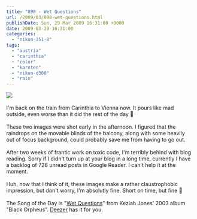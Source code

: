 ```yaml
---
title: "898 - Wet Questions"
url: /2009/03/898-wet-questions.html
publishDate: Sun, 29 Mar 2009 16:31:00 +0000
date: 2009-03-29 16:31:00
categories: 
  - "nikon-351-8"
tags: 
  - "austria"
  - "carinthia"
  - "color"
  - "karnten"
  - "nikon-d300"
  - "rain"
---
```

<a href="https://d25zfm9zpd7gm5.cloudfront.net/1200x1200/2009/20090329_124911_ps.jpg" target="_blank"><img src="https://d25zfm9zpd7gm5.cloudfront.net/0600x0600/2009/20090329_124911_ps.jpg"/></a><br/><br/>I'm back on the train from Carinthia to Vienna now. It pours like mad outside, even worse than it did the rest of the day 🙂<br/><br/><a href="https://d25zfm9zpd7gm5.cloudfront.net/1200x1200/2009/20090329_130023_ps.jpg" target="_blank"><img alt="" border="0" src="https://d25zfm9zpd7gm5.cloudfront.net/0150x0150/2009/20090329_130023_ps.jpg" style="margin: 10pt 10px 10px 0pt; float: right;"/></a> These two images were shot early in the afternoon. I figured that the raindrops on the movable blinds of the balcony, along with some heavily out of focus background, could probably save me from having to go out.<br/><br/> After two weeks of frantic work on toxic code, I'm terribly behind with blog reading. Sorry if I didn't turn up at your blog in a long time, currently I have a backlog of 726 unread posts in Google Reader. I can't help it at the moment.<br/><br/>Huh, now that I think of it, these images make a rather claustrophobic impression, but don't worry, I'm absolutly fine. Short on time, but fine 🙂<br/><br/>The Song of the Day is "<a href="http://www.free-lyrics.org/Keziah-Jones/149907-Wet-Questions.html" target="_blank">Wet Questions</a>" from Keziah Jones' 2003 album "Black Orpheus". <a href="http://www.deezer.com/#music/album/1561" target="_blank">Deezer</a> has it for you.
